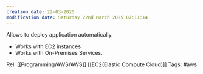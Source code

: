 ```yaml
---
creation date: 22-03-2025
modification date: Saturday 22nd March 2025 07:11:14
---
```

Allows to deploy application automatically.
- Works with EC2 instances
- Works with On-Premises Services.


Rel: [[Programming/AWS/AWS]] [[EC2(Elastic Compute Cloud)]]
Tags: #aws
